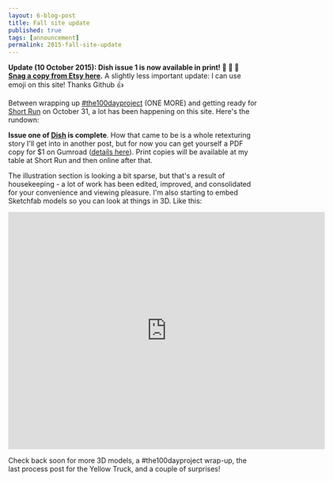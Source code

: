 ```yaml
---
layout: 6-blog-post
title: Fall site update
published: true
tags: [announcement]
permalink: 2015-fall-site-update
---
```

**Update (10 October 2015): Dish issue 1 is now available in print! :tada: :tada: :tada: 
[Snag a copy from Etsy here](https://www.etsy.com/listing/251527824/dish-a-food-appreciation-zine-issue-1).** A slightly less important update: I can use emoji on this site! Thanks Github :+1:

Between wrapping up [#the100dayproject](/tags/#100-day-project) (ONE MORE) and getting ready for [Short Run](//shortrun.org) on October 31, a lot has been happening on this site. Here's the rundown: 

**Issue one of [Dish](/dish/) is complete**. How that came to be is a whole retexturing story I'll get into in another post, but for now you can get yourself a PDF copy for $1 on Gumroad ([details here](https://gumroad.com/l/yFAdg)). Print copies will be available at my table at Short Run and then online after that. 

The illustration section is looking a bit sparse, but that's a result of housekeeping - a lot of work has been edited, improved, and consolidated for your convenience and viewing pleasure. I'm also starting to embed Sketchfab models so you can look at things in 3D. Like this: 

<iframe width="640" height="480" src="https://sketchfab.com/models/63b03ca944cb4bd39fb991d063d3d603/embed" frameborder="0" allowfullscreen mozallowfullscreen="true" webkitallowfullscreen="true" onmousewheel=""></iframe>

Check back soon for more 3D models, a #the100dayproject wrap-up, the last process post for the Yellow Truck, and a couple of surprises!


